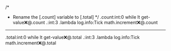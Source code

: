 /*
 * Rename the [.count] variable to [.total]
 */
.count:int:0
while
   lt
      get-value:x:@.count
      .:int:3
   .lambda
      log.info:Tick
      math.increment:x:@.count
---
.total:int:0
while
   lt
      get-value:x:@.total
      .:int:3
   .lambda
      log.info:Tick
      math.increment:x:@.total
